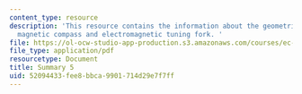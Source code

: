 ```yaml
---
content_type: resource
description: 'This resource contains the information about the geometrical compass,
  magnetic compass and electromagnetic tuning fork. '
file: https://ol-ocw-studio-app-production.s3.amazonaws.com/courses/ec-050-recreate-experiments-from-history-inform-the-future-from-the-past-galileo-january-iap-2010/52094433fee8bbca9901714d29e7f7ff_MITEC_050IAP10_sum05.pdf
file_type: application/pdf
resourcetype: Document
title: Summary 5
uid: 52094433-fee8-bbca-9901-714d29e7f7ff
---
```

